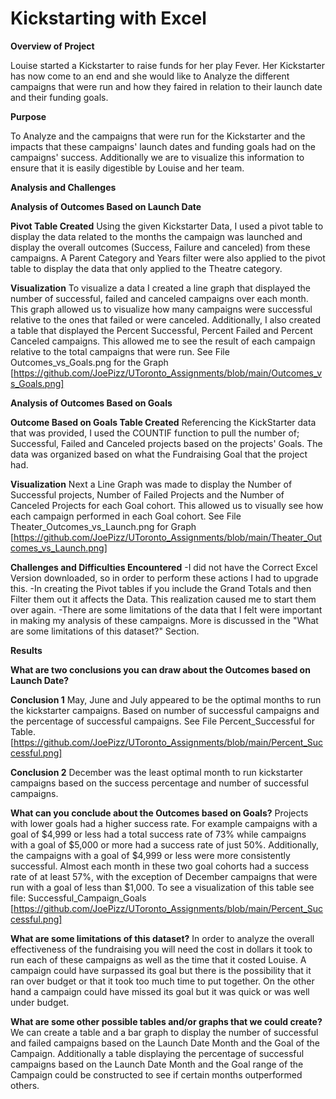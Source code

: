 # Kickstarting with Excel

**Overview of Project**

Louise started a Kickstarter to raise funds for her play Fever. Her Kickstarter has now come to an end and she would like to Analyze the different campaigns that were run and how they faired in relation to their launch date and their funding goals.

**Purpose**

To Analyze and the campaigns that were run for the Kickstarter and the impacts that these campaigns' launch dates and funding goals had on the campaigns' success. Additionally we are to visualize this information to ensure that it is easily digestible by Louise and her team. 

**Analysis and Challenges**

**Analysis of Outcomes Based on Launch Date**
	
**Pivot Table Created**
Using the given Kickstarter Data, I used a pivot table to display the data related to the months the campaign was launched and display the overall outcomes (Success, Failure and canceled) from these campaigns. A Parent Category and Years filter were also applied to the pivot table to display the data that only applied to the Theatre category. 

**Visualization**
To visualize a data I created a line graph that displayed the number of successful, failed and canceled campaigns over each month. This graph allowed us to visualize how many campaigns were successful relative to the ones that failed or were canceled. Additionally, I also created a table that displayed the Percent Successful, Percent Failed and 	Percent Canceled campaigns. This allowed me to see the result of each campaign relative to the total campaigns that were run.
See File Outcomes_vs_Goals.png for the Graph [https://github.com/JoePizz/UToronto_Assignments/blob/main/Outcomes_vs_Goals.png]


**Analysis of Outcomes Based on Goals**
	
**Outcome Based on Goals Table Created**
Referencing the KickStarter data that was provided, I used the COUNTIF function to pull the number of; Successful, Failed and Canceled projects based on the projects' Goals. The data was organized based on what the Fundraising Goal that the project had. 

**Visualization**
Next a Line Graph was made to display the Number of Successful projects, Number of Failed Projects and the Number of Canceled Projects for each Goal cohort. This allowed us to visually see how each campaign performed in each Goal cohort.
See File Theater_Outcomes_vs_Launch.png for Graph [https://github.com/JoePizz/UToronto_Assignments/blob/main/Theater_Outcomes_vs_Launch.png]


**Challenges and Difficulties Encountered**
-I did not have the Correct Excel Version downloaded, so in order to perform these actions I had to upgrade this.
-In creating the Pivot tables if you include the Grand Totals and then Filter them out it affects the Data. This realization caused me to start them over again.
-There are some limitations of the data that I felt were important in making my analysis of these campaigns. More is discussed in the "What are some limitations of this dataset?" Section.


**Results**

**What are two conclusions you can draw about the Outcomes based on Launch Date?**

**Conclusion 1**
May, June and July appeared to be the optimal months to run the kickstarter campaigns. Based on number of successful campaigns and the percentage of successful campaigns. See File Percent_Successful for Table. [https://github.com/JoePizz/UToronto_Assignments/blob/main/Percent_Successful.png]
	
**Conclusion 2**
December was the least optimal month to run kickstarter campaigns based on the success percentage and number of successful campaigns.

**What can you conclude about the Outcomes based on Goals?**
Projects with lower goals had a higher success rate. For example campaigns with a goal of $4,999 or less had a total success rate of 73% while campaigns with a goal of $5,000 or more had a success rate of just 50%. Additionally, the campaigns with a goal of $4,999 or less were more consistently successful. Almost each month in these two goal cohorts had a success rate of at least 57%, with the exception of December campaigns that were run with a goal of less than $1,000. To see a visualization of this table see file: Successful_Campaign_Goals [https://github.com/JoePizz/UToronto_Assignments/blob/main/Percent_Successful.png]

**What are some limitations of this dataset?**
In order to analyze the overall effectiveness of the fundraising you will need the cost in dollars it took to run each of these campaigns as well as the time that it costed Louise. A campaign could have surpassed its goal but there is the possibility that it ran over budget or that it took too much time to put together. On the other hand a campaign could have missed its goal but it was quick or was well under budget.

**What are some other possible tables and/or graphs that we could create?**
We can create a table and a bar graph to display the number of successful and failed campaigns based on the Launch Date Month and the Goal of the Campaign. Additionally a table displaying the percentage of successful campaigns based on the Launch Date Month and the Goal range of the Campaign could be constructed to see if certain months outperformed others.
